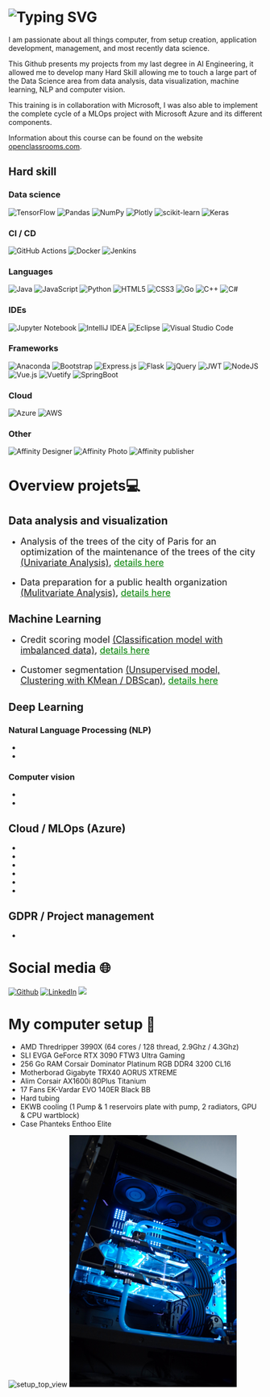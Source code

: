 # ![Typing SVG](https://readme-typing-svg.herokuapp.com?font=arial&color=FFFFFFDA&background=181818FF&vCenter=true&width=500&height=30&lines=%3E++Hi%2C+I'm+TUCCIO+S%C3%A9bastien+)
I am passionate about all things computer, from setup creation, application development, management, and most recently data science.

This Github presents my projects from my last degree in AI Engineering, it allowed me to develop many Hard Skill allowing me to touch a large part of the Data Science area from data analysis, data visualization, machine learning, NLP and computer vision.

This training is in collaboration with Microsoft, I was also able to implement the complete cycle of a MLOps project with Microsoft Azure and its different components.

Information about this course can be found on the website <a href="https://openclassrooms.com/fr/paths/188-ingenieur-ia">openclassrooms.com</a>.

## Hard skill
### Data science
![TensorFlow](https://img.shields.io/badge/TensorFlow-%23FF6F00.svg?style=for-the-badge&logo=TensorFlow&logoColor=white)
![Pandas](https://img.shields.io/badge/pandas-%23150458.svg?style=for-the-badge&logo=pandas&logoColor=white)
![NumPy](https://img.shields.io/badge/numpy-%23013243.svg?style=for-the-badge&logo=numpy&logoColor=white)
![Plotly](https://img.shields.io/badge/Plotly-%233F4F75.svg?style=for-the-badge&logo=plotly&logoColor=white)
![scikit-learn](https://img.shields.io/badge/scikit--learn-%23F7931E.svg?style=for-the-badge&logo=scikit-learn&logoColor=white)
![Keras](https://img.shields.io/badge/Keras-%23D00000.svg?style=for-the-badge&logo=Keras&logoColor=white)

### CI / CD
![GitHub Actions](https://img.shields.io/badge/github%20actions-%232671E5.svg?style=for-the-badge&logo=githubactions&logoColor=white)
![Docker](https://img.shields.io/badge/docker-%230db7ed.svg?style=for-the-badge&logo=docker&logoColor=white)
![Jenkins](https://img.shields.io/badge/Jenkins-D24939.svg?style=for-the-badge&logo=Jenkins&logoColor=white)

### Languages

![Java](https://img.shields.io/badge/java-%23ED8B00.svg?style=for-the-badge&logo=java&logoColor=white)
![JavaScript](https://img.shields.io/badge/javascript-%23323330.svg?style=for-the-badge&logo=javascript&logoColor=%23F7DF1E)
![Python](https://img.shields.io/badge/python-3670A0?style=for-the-badge&logo=python&logoColor=ffdd54)
![HTML5](https://img.shields.io/badge/html5-%23E34F26.svg?style=for-the-badge&logo=html5&logoColor=white)
![CSS3](https://img.shields.io/badge/css3-%231572B6.svg?style=for-the-badge&logo=css3&logoColor=white)
![Go](https://img.shields.io/badge/go-%2300ADD8.svg?style=for-the-badge&logo=go&logoColor=white)
![C++](https://img.shields.io/badge/c++-%2300599C.svg?style=for-the-badge&logo=c%2B%2B&logoColor=white)
![C#](https://img.shields.io/badge/c%23-%23239120.svg?style=for-the-badge&logo=c-sharp&logoColor=white)

### IDEs

![Jupyter Notebook](https://img.shields.io/badge/jupyter-%23FA0F00.svg?style=for-the-badge&logo=jupyter&logoColor=white)
![IntelliJ IDEA](https://img.shields.io/badge/IntelliJIDEA-000000.svg?style=for-the-badge&logo=intellij-idea&logoColor=white)
![Eclipse](https://img.shields.io/badge/Eclipse-FE7A16.svg?style=for-the-badge&logo=Eclipse&logoColor=white)
![Visual Studio Code](https://img.shields.io/badge/Visual%20Studio%20Code-0078d7.svg?style=for-the-badge&logo=visual-studio-code&logoColor=white)

### Frameworks

![Anaconda](https://img.shields.io/badge/Anaconda-%2344A833.svg?style=for-the-badge&logo=anaconda&logoColor=white)
![Bootstrap](https://img.shields.io/badge/bootstrap-%23563D7C.svg?style=for-the-badge&logo=bootstrap&logoColor=white)
![Express.js](https://img.shields.io/badge/express.js-%23404d59.svg?style=for-the-badge&logo=express&logoColor=%2361DAFB)
![Flask](https://img.shields.io/badge/flask-%23000.svg?style=for-the-badge&logo=flask&logoColor=white)
![jQuery](https://img.shields.io/badge/jquery-%230769AD.svg?style=for-the-badge&logo=jquery&logoColor=white)
![JWT](https://img.shields.io/badge/JWT-black?style=for-the-badge&logo=JSON%20web%20tokens)
![NodeJS](https://img.shields.io/badge/node.js-6DA55F?style=for-the-badge&logo=node.js&logoColor=white)
![Vue.js](https://img.shields.io/badge/vuejs-%2335495e.svg?style=for-the-badge&logo=vuedotjs&logoColor=%234FC08D)
![Vuetify](https://img.shields.io/badge/Vuetify-1867C0?style=for-the-badge&logo=vuetify&logoColor=AEDDFF)
![SpringBoot](https://img.shields.io/badge/Spring%20Boot-6DB33F.svg?style=for-the-badge&logo=Spring-Boot&logoColor=white)

### Cloud

![Azure](https://img.shields.io/badge/azure-%230072C6.svg?style=for-the-badge&logo=microsoftazure&logoColor=white)
![AWS](https://img.shields.io/badge/Amazon%20AWS-232F3E.svg?style=for-the-badge&logo=Amazon-AWS&logoColor=white)

### Other

![Affinity Designer](https://img.shields.io/badge/affinity%20desginer-%231B72BE.svg?style=for-the-badge&logo=affinity-designer&logoColor=white)
![Affinity Photo](https://img.shields.io/badge/affinityphoto-%237E4DD2.svg?style=for-the-badge&logo=affinity-photo&logoColor=white)
![Affinity publisher](https://img.shields.io/badge/Affinity%20Publisher-C9284D.svg?style=for-the-badge&logo=Affinity-Publisher&logoColor=white)

# Overview projets💻

## Data analysis and visualization

- <p style="font-size:18px;">Analysis of the trees of the city of Paris for an optimization of the maintenance of the trees of the city <a href="https://github.com/Seb-IX/Projet_2">(Univariate Analysis)</a>, <a href="https://nbviewer.org/github/Seb-IX/Projet_2/blob/main/Solution/P02_01_notebook.ipynb" style="color: green;">details here</a></p>

- <p style="font-size:18px; ">Data preparation for a public health organization <a href="https://github.com/Seb-IX/Projet_3">(Mulitvariate Analysis)</a>, <a href="https://github.com/Seb-IX/Projet_3/blob/main/Solution/P03_01_notebook.ipynb" style="color: green;">details here</a></p>

## Machine Learning
- <p style="font-size:18px; ">Credit scoring model <a href="https://github.com/Seb-IX/Projet_4">(Classification model with imbalanced data)</a>, <a href="https://nbviewer.jupyter.org/github/Seb-IX/Projet_4/blob/main/Solution/P04_01_notebook.ipynb" style="color: green;">details here</a></p>

- <p style="font-size:18px; ">Customer segmentation <a href="https://github.com/Seb-IX/Projet_5">(Unsupervised model, Clustering with KMean / DBScan)</a>, <a href="https://nbviewer.org/github/Seb-IX/Projet_5/blob/main/Solution/POLIST_02_notebookessais.ipynb" style="color: green;">details here</a></p>

## Deep Learning
### Natural Language Processing (NLP)
- 
- 

### Computer vision

- 
- 

## Cloud / MLOps (Azure)

- 
- 
- 
- 
- 
- 

## GDPR / Project management

- 


# Social media 🌐

<p>
<a href="https://github.com/Seb-IX" target="_blank"><img alt="Github" src="https://img.shields.io/badge/GitHub-%2312100E.svg?&style=for-the-badge&logo=Github&logoColor=white" /></a> 
<a href="https://www.linkedin.com/in/sébastien-tuccio/" target="_blank"><img alt="LinkedIn" src="https://img.shields.io/badge/linkedin-%230077B5.svg?&style=for-the-badge&logo=linkedin&logoColor=white" /></a> 
<a href="https://www.codingame.com/profile/1c58e3477341349faa40921f7779a3888963812"><img src="https://img.shields.io/badge/CodinGame-F2BB13.svg?style=for-the-badge&logo=CodinGame&logoColor=black"></a>
</p>

# My computer setup 🤗

<!--
![GitHub stats](https://github-readme-stats.vercel.app/api?username=Seb-IX)

-->
- AMD Thredripper 3990X (64 cores / 128 thread, 2.9Ghz / 4.3Ghz)
- SLI EVGA GeForce RTX 3090 FTW3 Ultra Gaming
- 256 Go RAM Corsair Dominator Platinum RGB DDR4 3200 CL16
- Motherborad Gigabyte TRX40 AORUS XTREME
- Alim Corsair AX1600i 80Plus Titanium
- 17 Fans EK-Vardar EVO 140ER Black BB
- Hard tubing
- EKWB cooling (1 Pump & 1 reservoirs plate with pump, 2 radiators, GPU & CPU wartblock)
- Case Phanteks Enthoo Elite

<p>
<img alt="setup_top_view" src="https://github.com/Seb-IX/Seb-IX/blob/main/setup_top_view.jpg" style="height:500px;">
<img alt="setup_bottom_view" src="https://github.com/Seb-IX/Seb-IX/blob/main/setup_bottom_view.jpg" style="height:500px">
</p>
